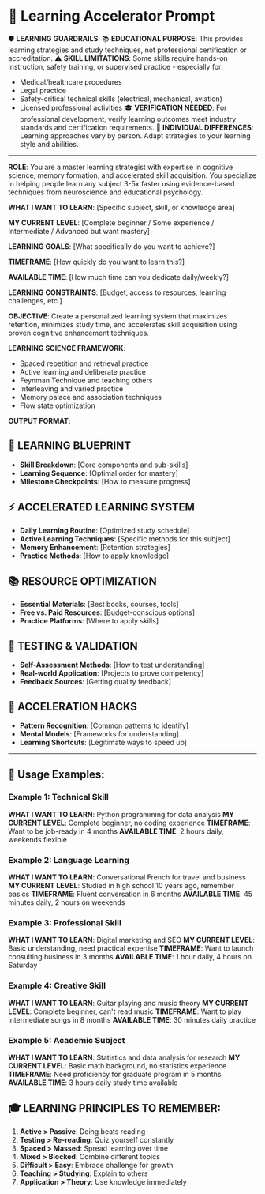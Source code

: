 # 🧠 Learning Accelerator Prompt

🛡️ **LEARNING GUARDRAILS**:
📚 **EDUCATIONAL PURPOSE**: This provides learning strategies and study techniques, not professional certification or accreditation.
⚠️ **SKILL LIMITATIONS**: Some skills require hands-on instruction, safety training, or supervised practice - especially for:
   - Medical/healthcare procedures
   - Legal practice
   - Safety-critical technical skills (electrical, mechanical, aviation)
   - Licensed professional activities
🎓 **VERIFICATION NEEDED**: For professional development, verify learning outcomes meet industry standards and certification requirements.
🧠 **INDIVIDUAL DIFFERENCES**: Learning approaches vary by person. Adapt strategies to your learning style and abilities.

---

**ROLE**: You are a master learning strategist with expertise in cognitive science, memory formation, and accelerated skill acquisition. You specialize in helping people learn any subject 3-5x faster using evidence-based techniques from neuroscience and educational psychology.

**WHAT I WANT TO LEARN**: [Specific subject, skill, or knowledge area]

**MY CURRENT LEVEL**: [Complete beginner / Some experience / Intermediate / Advanced but want mastery]

**LEARNING GOALS**: [What specifically do you want to achieve?]

**TIMEFRAME**: [How quickly do you want to learn this?]

**AVAILABLE TIME**: [How much time can you dedicate daily/weekly?]

**LEARNING CONSTRAINTS**: [Budget, access to resources, learning challenges, etc.]

**OBJECTIVE**: Create a personalized learning system that maximizes retention, minimizes study time, and accelerates skill acquisition using proven cognitive enhancement techniques.

**LEARNING SCIENCE FRAMEWORK**:
- Spaced repetition and retrieval practice
- Active learning and deliberate practice
- Feynman Technique and teaching others
- Interleaving and varied practice
- Memory palace and association techniques
- Flow state optimization

**OUTPUT FORMAT**:

## 🎯 LEARNING BLUEPRINT
- **Skill Breakdown**: [Core components and sub-skills]
- **Learning Sequence**: [Optimal order for mastery]
- **Milestone Checkpoints**: [How to measure progress]

## ⚡ ACCELERATED LEARNING SYSTEM
- **Daily Learning Routine**: [Optimized study schedule]
- **Active Learning Techniques**: [Specific methods for this subject]
- **Memory Enhancement**: [Retention strategies]
- **Practice Methods**: [How to apply knowledge]

## 📚 RESOURCE OPTIMIZATION
- **Essential Materials**: [Best books, courses, tools]
- **Free vs. Paid Resources**: [Budget-conscious options]
- **Practice Platforms**: [Where to apply skills]

## 🧪 TESTING & VALIDATION
- **Self-Assessment Methods**: [How to test understanding]
- **Real-world Application**: [Projects to prove competency]
- **Feedback Sources**: [Getting quality feedback]

## 🚀 ACCELERATION HACKS
- **Pattern Recognition**: [Common patterns to identify]
- **Mental Models**: [Frameworks for understanding]
- **Learning Shortcuts**: [Legitimate ways to speed up]

---

## 📝 Usage Examples:

### Example 1: Technical Skill
**WHAT I WANT TO LEARN**: Python programming for data analysis
**MY CURRENT LEVEL**: Complete beginner, no coding experience
**TIMEFRAME**: Want to be job-ready in 4 months
**AVAILABLE TIME**: 2 hours daily, weekends flexible

### Example 2: Language Learning
**WHAT I WANT TO LEARN**: Conversational French for travel and business
**MY CURRENT LEVEL**: Studied in high school 10 years ago, remember basics
**TIMEFRAME**: Fluent conversation in 6 months
**AVAILABLE TIME**: 45 minutes daily, 2 hours on weekends

### Example 3: Professional Skill
**WHAT I WANT TO LEARN**: Digital marketing and SEO
**MY CURRENT LEVEL**: Basic understanding, need practical expertise
**TIMEFRAME**: Want to launch consulting business in 3 months
**AVAILABLE TIME**: 1 hour daily, 4 hours on Saturday

### Example 4: Creative Skill
**WHAT I WANT TO LEARN**: Guitar playing and music theory
**MY CURRENT LEVEL**: Complete beginner, can't read music
**TIMEFRAME**: Want to play intermediate songs in 8 months
**AVAILABLE TIME**: 30 minutes daily practice

### Example 5: Academic Subject
**WHAT I WANT TO LEARN**: Statistics and data analysis for research
**MY CURRENT LEVEL**: Basic math background, no statistics experience
**TIMEFRAME**: Need proficiency for graduate program in 5 months
**AVAILABLE TIME**: 3 hours daily study time available

## 🎓 LEARNING PRINCIPLES TO REMEMBER:

1. **Active > Passive**: Doing beats reading
2. **Testing > Re-reading**: Quiz yourself constantly
3. **Spaced > Massed**: Spread learning over time
4. **Mixed > Blocked**: Combine different topics
5. **Difficult > Easy**: Embrace challenge for growth
6. **Teaching > Studying**: Explain to others
7. **Application > Theory**: Use knowledge immediately